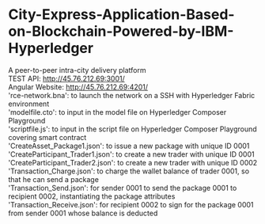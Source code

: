 # City-Express-Application-Based-on-Blockchain-Powered-by-IBM-Hyperledger
A peer-to-peer intra-city delivery platform  
TEST API: http://45.76.212.69:3001/  
Angular Website: http://45.76.212.69:4201/  
'rce-network.bna': to launch the network on a SSH with Hyperledger Fabric environment  
'modelfile.cto': to input in the model file on Hyperledger Composer Playground  
'scriptfile.js': to input in the script file on Hyperledger Composer Playground covering smart contract  
'CreateAsset_Package1.json': to issue a new package with unique ID 0001  
'CreateParticipant_Trader1.json': to create a new trader with unique ID 0001  
'CreateParticipant_Trader2.json': to create a new trader with unique ID 0002  
'Transaction_Charge.json': to charge the wallet balance of trader 0001, so that he can send a package  
'Transaction_Send.json': for sender 0001 to send the package 0001 to recipient 0002, instantiating the package attributes  
'Transaction_Receive.json': for recipient 0002 to sign for the package 0001 from sender 0001 whose balance is deducted  
